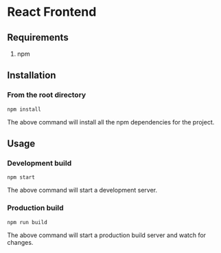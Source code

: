 # React Frontend

## Requirements
1. npm

## Installation
### From the root directory
```npm
npm install
```
The above command will install all the npm dependencies for the project.

## Usage
### Development build
```npm
npm start
```
The above command will start a development server.

### Production build
```npm
npm run build
```
The above command will start a production build server and watch for changes.
